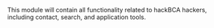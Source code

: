 This module will contain all functionality related to hackBCA hackers, including contact, search, and application tools.